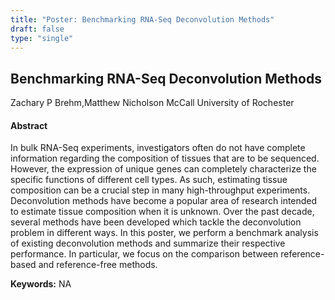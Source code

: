 ```yaml
---
title: "Poster: Benchmarking RNA-Seq Deconvolution Methods"
draft: false
type: "single"
---
```


## Benchmarking RNA-Seq Deconvolution Methods
Zachary P Brehm,Matthew Nicholson McCall
University of Rochester
#### Abstract

In bulk RNA-Seq experiments, investigators often do not have complete information regarding the composition of tissues that are to be sequenced. However, the expression of unique genes can completely characterize the specific functions of different cell types. As such, estimating tissue composition can be a crucial step in many high-throughput experiments. Deconvolution methods have become a popular area of research intended to estimate tissue composition when it is unknown. Over the past decade, several methods have been developed which tackle the deconvolution problem in different ways. In this poster, we perform a benchmark analysis of existing deconvolution methods and summarize their respective performance. In particular, we focus on the comparison between reference-based and reference-free methods.

**Keywords:** NA
